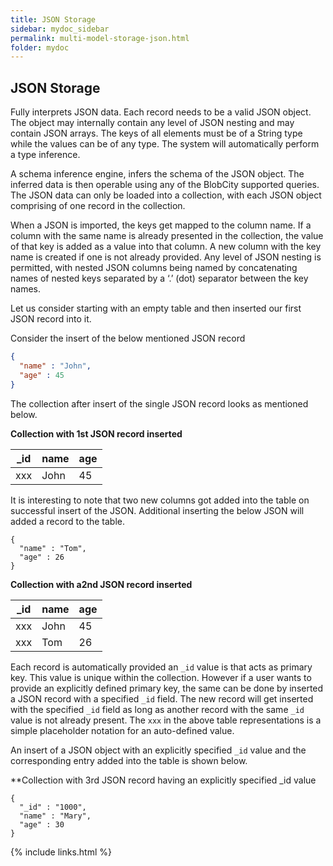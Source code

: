 ```yaml
---
title: JSON Storage
sidebar: mydoc_sidebar
permalink: multi-model-storage-json.html
folder: mydoc
---
```


## JSON Storage

Fully interprets JSON data. Each record needs to be a valid JSON object. The object may internally contain any level of JSON nesting and may contain JSON arrays. The keys of all elements must be of a String type while the values can be of any type. The system will automatically perform a type inference.

A schema inference engine, infers the schema of the JSON object. The inferred data is then operable using any of the BlobCity supported queries. The JSON data can only be loaded into a collection, with each JSON object comprising of one record in the collection.

When a JSON is imported, the keys get mapped to the column name. If a column with the same name is already presented in the collection, the value of that key is added as a value into that column. A new column with the key name is created if one is not already provided. Any level of JSON nesting is permitted, with nested JSON columns being named by concatenating names of nested keys separated by a ‘.’ (dot) separator between the key names.

Let us consider starting with an empty table and then inserted our first JSON record into it. 

Consider the insert of the below mentioned JSON record

```json
{
  "name" : "John",
  "age" : 45 
}
```
The collection after insert of the single JSON record looks as mentioned below.

**Collection with 1st JSON record inserted**

_id | name | age
----|----|----|
xxx | John | 45

It is interesting to note that two new columns got added into the table on successful insert of the JSON. Additional inserting the below JSON will added a record to the table.

```
{
  "name" : "Tom",
  "age" : 26 
}
```

**Collection with a2nd JSON record inserted**

_id | name | age
----|----|----|
xxx | John | 45
xxx | Tom | 26

Each record is automatically provided an `_id` value is that acts as primary key. This value is unique within the collection. However if a user wants to provide an explicitly defined primary key, the same can be done by inserted a JSON record with a specified `_id` field. The new record will get inserted with the specified `_id` field as long as another record with the same `_id` value is not already present. The `xxx` in the above table representations is a simple placeholder notation for an auto-defined value.

An insert of a JSON object with an explicitly specified `_id` value and the corresponding entry added into the table is shown below.

**Collection with 3rd JSON record having an explicitly specified _id value

```
{
  "_id" : "1000",
  "name" : "Mary",
  "age" : 30
}
```

{% include links.html %}
